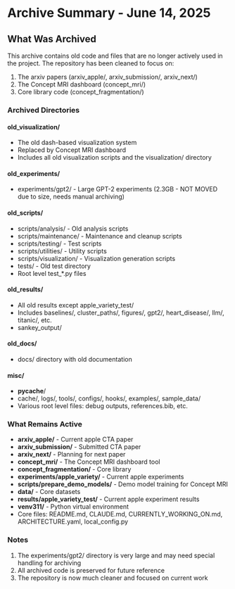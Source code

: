 # Archive Summary - June 14, 2025

## What Was Archived

This archive contains old code and files that are no longer actively used in the project. The repository has been cleaned to focus on:
1. The arxiv papers (arxiv_apple/, arxiv_submission/, arxiv_next/)
2. The Concept MRI dashboard (concept_mri/)
3. Core library code (concept_fragmentation/)

### Archived Directories

#### old_visualization/
- The old dash-based visualization system
- Replaced by Concept MRI dashboard
- Includes all old visualization scripts and the visualization/ directory

#### old_experiments/
- experiments/gpt2/ - Large GPT-2 experiments (2.3GB - NOT MOVED due to size, needs manual archiving)

#### old_scripts/
- scripts/analysis/ - Old analysis scripts
- scripts/maintenance/ - Maintenance and cleanup scripts
- scripts/testing/ - Test scripts
- scripts/utilities/ - Utility scripts
- scripts/visualization/ - Visualization generation scripts
- tests/ - Old test directory
- Root level test_*.py files

#### old_results/
- All old results except apple_variety_test/
- Includes baselines/, cluster_paths/, figures/, gpt2/, heart_disease/, llm/, titanic/, etc.
- sankey_output/

#### old_docs/
- docs/ directory with old documentation

#### misc/
- __pycache__/
- cache/, logs/, tools/, configs/, hooks/, examples/, sample_data/
- Various root level files: debug outputs, references.bib, etc.

### What Remains Active

- **arxiv_apple/** - Current apple CTA paper
- **arxiv_submission/** - Submitted CTA paper
- **arxiv_next/** - Planning for next paper
- **concept_mri/** - The Concept MRI dashboard tool
- **concept_fragmentation/** - Core library
- **experiments/apple_variety/** - Current apple experiments
- **scripts/prepare_demo_models/** - Demo model training for Concept MRI
- **data/** - Core datasets
- **results/apple_variety_test/** - Current apple experiment results
- **venv311/** - Python virtual environment
- Core files: README.md, CLAUDE.md, CURRENTLY_WORKING_ON.md, ARCHITECTURE.yaml, local_config.py

### Notes

1. The experiments/gpt2/ directory is very large and may need special handling for archiving
2. All archived code is preserved for future reference
3. The repository is now much cleaner and focused on current work